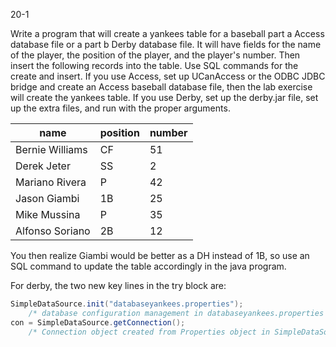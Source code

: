 20-1

Write a program that will create a yankees table for a baseball part a Access database file or a part b Derby database file. It will have fields for the name of the player, the position of the player, and the player's number. Then insert the following records into the table. Use SQL commands for the create and insert. If you use Access, set up UCanAccess or the ODBC JDBC bridge and create an Access baseball database file, then the lab exercise will 
create the yankees table. If you use Derby, set up the derby.jar file, set up the extra files, and run with the proper arguments.

| name            | position | number |
| --------------- | -------- | ------ |
| Bernie Williams | CF       | 51     |
| Derek Jeter     | SS       | 2      |
| Mariano Rivera  | P        | 42     |
| Jason Giambi    | 1B       | 25     |
| Mike Mussina    | P        | 35     |
| Alfonso Soriano | 2B       | 12     |

You then realize Giambi would be better as a DH instead of 1B, so use an SQL command to update the table accordingly in the java program.

For derby, the two new key lines in the try block are:

```java
SimpleDataSource.init("databaseyankees.properties");
    /* database configuration management in databaseyankees.properties separate file */
con = SimpleDataSource.getConnection();
    /* Connection object created from Properties object in SimpleDataSource.java file */
```

